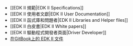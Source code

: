 * [[EDK II 規範|EDK II Specifications]]
* [[EDK II 使用者文獻|EDK II User Documentation]]
* [[EDK II 函式庫和問題者|EDK II Libraries and Helper files]]
* [[EDK II 白皮書|EDK II White papers]]
* [[EDK II 驅動程式開發者頁面|Driver Developer]]
* [在GitBook上的 EDK II 文件](https://legacy.gitbook.com/@edk2-docs)